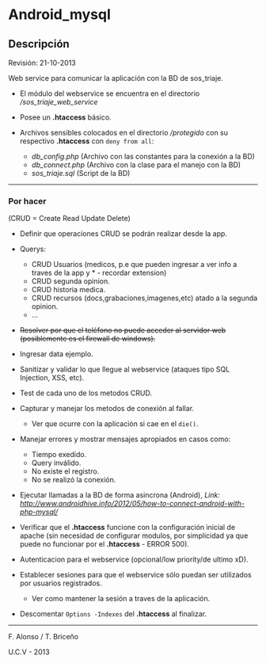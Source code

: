 # Android_mysql	

## Descripción

Revisión: 21-10-2013

Web service para comunicar la aplicación con la BD de sos_triaje.

* El módulo del webservice se encuentra en el directorio */sos_triaje_web_service*

* Posee un **.htaccess** básico.

* Archivos sensibles colocados en el directorio */protegido* con su respectivo **.htaccess** con `deny from all`:
	* *db_config.php* 	(Archivo con las constantes para la conexión a la BD)
	* *db_connect.php* 	(Archivo con la clase para el manejo con la BD)
	* *sos_triaje.sql* 	(Script de la BD)

----------

### Por hacer

(CRUD = Create Read Update Delete)

* Definir que operaciones CRUD se podrán realizar desde la app.

* Querys:

	* CRUD Usuarios (medicos, p.e que pueden ingresar a ver info a traves de la app y * - recordar extension)
	* CRUD segunda opinion.
	* CRUD historia medica.
	* CRUD recursos (docs,grabaciones,imagenes,etc) atado a la segunda opinion.
	* ...

* ~~Resolver por que el teléfono no puede acceder al servidor web (posiblemente es el firewall de windows).~~

* Ingresar data ejemplo.

*  Sanitizar y validar lo que llegue al webservice (ataques tipo SQL Injection, XSS, etc).

* Test de cada uno de los metodos CRUD.

* Capturar y manejar los metodos de conexión al fallar.
	* Ver que ocurre con la aplicación si cae en el `die()`.

* Manejar errores y mostrar mensajes apropiados en casos como:
	* Tiempo exedido.
	* Query inválido.
	* No existe el registro.
	* No se realizó la conexión.

* Ejecutar llamadas a la BD de forma asincrona (Android), *Link: http://www.androidhive.info/2012/05/how-to-connect-android-with-php-mysql/*

* Verificar que el **.htaccess** funcione con la configuración inicial de apache (sin necesidad de configurar modulos, por simplicidad ya que puede no funcionar por el **.htaccess** - ERROR 500).

* Autenticacion para el webservice (opcional/low priority/de ultimo xD).

* Establecer sesiones para que el webservice sólo puedan ser utilizados por usuarios registrados.
	* Ver como mantener la sesión a traves de la aplicación.

* Descomentar `Options -Indexes` del **.htaccess** al finalizar.

----------

F. Alonso / T. Briceño

U.C.V - 2013
